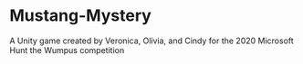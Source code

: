 # Mustang-Mystery
A Unity game created by Veronica, Olivia, and Cindy for the 2020 Microsoft Hunt the Wumpus competition

